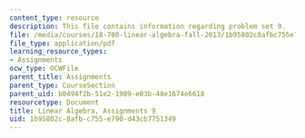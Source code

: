 ```yaml
---
content_type: resource
description: This file contains information regarding problem set 9.
file: /media/courses/18-700-linear-algebra-fall-2013/1b95802c8afbc755e790d43cb7751349_MIT18_700F13_ps9.pdf
file_type: application/pdf
learning_resource_types:
- Assignments
ocw_type: OCWFile
parent_title: Assignments
parent_type: CourseSection
parent_uid: b0494f2b-51e2-1989-e03b-48e1674e6618
resourcetype: Document
title: Linear Algebra, Assignments 9
uid: 1b95802c-8afb-c755-e790-d43cb7751349
---
```

